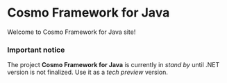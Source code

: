 # Cosmo Framework for Java
Welcome to Cosmo Framework for Java site!

### Important notice
The project **Cosmo Framework for Java** is currently in *stand by* until .NET version is not finalized. Use it as a *tech preview* version.
